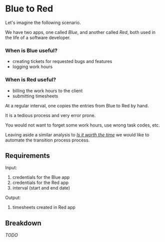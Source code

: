 # Blue to Red

Let's imagine the following scenario.

We have two apps, one called _Blue_, and another called _Red_, both used
in the life of a software developer.

### When is Blue useful?

* creating tickets for requested bugs and features
* logging work hours

### When is Red useful?

* billing the work hours to the client
* submitting timesheets

At a regular interval, one copies the entries from Blue to Red by hand.

It is a tedious process and very error prone.

You would not want to forget some work hours, use wrong task codes, etc.

Leaving aside a similar analysis to [_Is it worth the time_](https://xkcd.com/1205/)
we would like to automate the transition process process.

## Requirements

Input:

1. credentials for the Blue app
1. credentials for the Red app
1. interval (start and end date)

Output:

1. timesheets created in Red app

## Breakdown

_TODO_